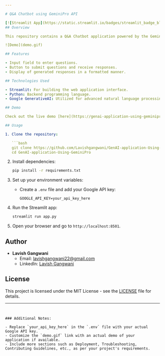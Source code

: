 ```yaml
---

# Q&A Chatbot using GeminiPro API

[![Streamlit App](https://static.streamlit.io/badges/streamlit_badge_black_white.svg)](https://genai-application-using-geminipro-llm-lavish22.streamlit.app/)
## Overview

This repository contains a Q&A Chatbot application powered by the GeminiPro API from Google GenerativeAI. The application allows users to ask questions and receive responses generated by advanced natural language processing models.

![Demo](demo.gif)

## Features

- Input field to enter questions.
- Button to submit questions and receive responses.
- Display of generated responses in a formatted manner.

## Technologies Used

- Streamlit: For building the web application interface.
- Python: Backend programming language.
- Google GenerativeAI: Utilized for advanced natural language processing.

## Demo

Check out the live demo [here](https://genai-application-using-geminipro-llm-lavish22.streamlit.app/).

## Usage

1. Clone the repository:

   ```bash
   git clone https://github.com/Lavishgangwani/GenAI-application-Using-GeminiPro.git
   cd GenAI-application-Using-GeminiPro
   ```

2. Install dependencies:

   ```bash
   pip install -r requirements.txt
   ```

3. Set up your environment variables:
   - Create a `.env` file and add your Google API key:

     ```plaintext
     GOOGLE_API_KEY=your_api_key_here
     ```

4. Run the Streamlit app:

   ```bash
   streamlit run app.py
   ```

5. Open your browser and go to `http://localhost:8501`.

## Author

- **Lavish Gangwani**
  - Email: [lavishgangwani22@gmail.com](mailto:lavishgangwani22@gmail.com)
  - LinkedIn: [Lavish Gangwani](https://www.linkedin.com/in/lavish-gangwani/)

## License

This project is licensed under the MIT License - see the [LICENSE](LICENSE) file for details.

---
```


### Additional Notes:

- Replace `your_api_key_here` in the `.env` file with your actual Google API key.
- Customize the `demo.gif` link with an actual demo of your application if available.
- Include more sections such as Deployment, Troubleshooting, Contributing Guidelines, etc., as per your project's requirements.
